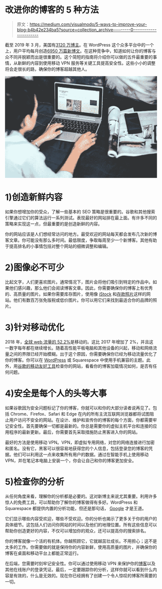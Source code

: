 # 改进你的博客的 5 种方法

> 原文：<https://medium.com/visualmodo/5-ways-to-improve-your-blog-b4b42e234ba5?source=collection_archive---------0----------------------->

截至 2019 年 3 月，美国有[3120 万博主](https://www.statista.com/statistics/187267/number-of-bloggers-in-usa/)。在 WordPress 这个众多平台中的一个上，用户平均每月创造[6950 万篇新博文](https://blogging.org/blog/how-many-websites-and-blogs-are-on-the-internet/)。在这种竞争中，知道如何让你的博客与众不同并脱颖而出是很重要的。这个简短的指南将介绍你可以做的五件最重要的事情，从新鲜的内容到使用移动 VPN 服务等关键工具提高安全性。这些小小的调整将会走很长的路，确保你的博客超越其他人。

![](img/6396df077f24fc9751ec509864207d3c.png)

# 1)创造新鲜内容

如果你想增加你的受众，了解一些基本的 SEO 策略是很重要的。谷歌和其他搜索引擎通过它们的算法运行一系列测试。表现最好的网站排在最上面。有许多不同的策略来实现这一点，但最重要的是创造新鲜的内容。

你的网站应该是人们想经常访问的地方。最受欢迎的网站每天都会发布几次新的博客文章。你可能没有那么多时间。最低限度，争取每周至少一个新博客。其他有助于提高排名的小事情包括对整个网站的细微调整和编辑。

# 2)图像必不可少

比起文字，人们更喜欢图片。通常情况下，图片会将他们吸引到特定的作品中。如果他们感兴趣，那么他们会阅读博客文章。因此，你需要确保你的博客上有优秀的、高质量的图片。如果你需要库存图片，使用像 [iStock](https://www.istockphoto.com/) 和[存款照片](https://depositphotos.com/)这样的网站。他们有数百万张免版税或低价图片。你可以用它们来找到最适合你的品牌的照片。

# 3)针对移动优化

2018 年，[全球 web 流量的 52.2%](https://www.statista.com/statistics/241462/global-mobile-phone-website-traffic-share/)是移动的。这比 2017 年增加了 2%，并且这一数字每年都在继续增长。随着高性能平板电脑和其他设备的兴起，移动和网络流量之间的界限已经开始模糊。出于这个原因，你需要确保你已经为移动流量优化了你的博客。你可以在 [WordPress](https://visualmodo.com/wordpress-themes/) 或 Squarespace 中使用手机兼容的主题。此外，用[谷歌的移动友好工具](https://search.google.com/test/mobile-friendly)检查你的网站，看看你的博客加载情况如何，是否有任何问题。

# 4)安全是每个人的头等大事

如果谷歌因为安全问题标记了你的博客，你就可以和你的大部分读者说再见了。包括 Chrome、Firefox、Safari 和 Edge 在内的所有主流互联网浏览器都将试图阻止用户访问不安全的网站。在设计、维护和宣传你的博客的每个方面，你都需要牢记安全性。首先要确保一切都是最新的。你总是需要你的虚拟主机平台和连接的应用程序的最新更新。最后，你需要首先采取措施防止黑客进入你的网站。

最好的方法是使用移动 VPN。VPN，即虚拟专用网络，对您的网络连接进行加密和匿名。没有它，黑客可以很容易地获得您的个人信息，包括登录您的博客的凭据。他们可以利用这一点来收集所有用户的数据。通过在智能手机上使用移动 VPN，并在笔记本电脑上安装一个，你会让自己和你的博客更加安全。

# 5)检查你的分析

从任何角度来看，理解你的分析都是必要的。这对新博主来说尤其重要。利用许多惊人的免费工具，可以帮助你了解你的博客做得有多好。WordPress 和 Squarespace 都提供内置的分析功能，但还是那句话， [Google](https://analytics.google.com/analytics/web/) 才是王道。

它们显示哪些内容受欢迎，哪些不受欢迎。你的分析也揭示了更多关于你的用户的具体细节。这包括人们访问你网站的时间以及他们的地理位置。所有这些信息可以帮助你创造更好的内容，不仅可以增加你的观众，还可以提高你的搜索排名。

你的博客就像一个活的有机体。你越照顾它，它就越茁壮成长。不用担心；这不是太多的工作。你需要做的就是保持你的内容新鲜，使用高质量的图片，并确保你的博客在桌面和移动平台上都能正常运行。

在后端，您需要时刻牢记安全性。你可以通过使用移动 VPN 来保护你的[博客](https://visualmodo.com/blog/)以及其他在线账户的登录凭证。最后，一定要跟踪你的分析，这样你就可以看到什么内容是有效的，什么是无效的。现在你已经拥有了创建一个令人惊叹的博客所需要的一切。
